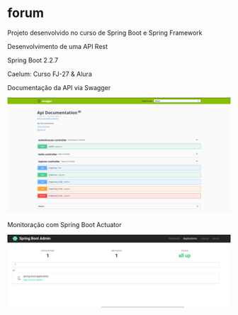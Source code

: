 # forum

Projeto desenvolvido no curso de Spring Boot e Spring Framework

Desenvolvimento de uma API Rest

Spring Boot 2.2.7

Caelum: Curso FJ-27 & Alura

Documentação da API via Swagger

![Screenshot](screenshot-1.png)

Monitoração com Spring Boot Actuator

![Screenshot](screenshot-2.png)

